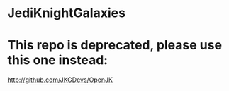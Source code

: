 JediKnightGalaxies
==================

This repo is deprecated, please use this one instead:
=====================================================

http://github.com/JKGDevs/OpenJK
